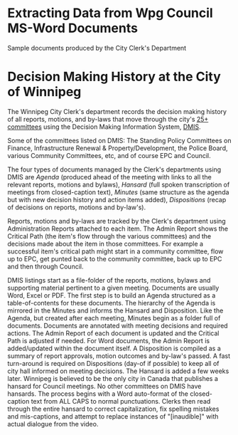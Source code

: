 # Extracting Data from Wpg Council MS-Word Documents

Sample documents produced by the City Clerk's Department 

# Decision Making History at the City of Winnipeg

The Winnipeg City Clerk's department records the decision making history of all reports, motions, and by-laws that move through the city's [25+ committees](http://clkapps.winnipeg.ca/dmis/) using the Decision Making Information System, [DMIS](http://clkapps.winnipeg.ca/dmis/). 

Some of the committees listed on DMIS: The Standing Policy Committees on Finance, Infrastructure Renewal & Property/Development, the Police Board, various Community Committees, etc, and of course EPC and Council.

The four types of documents managed by the Clerk's departments using DMIS are *Agenda* (produced ahead of the meeting with links to all the relevant reports, motions and bylaws), *Hansard* (full spoken transcription of meetings from closed-caption text), *Minutes* (same structure as the agenda but with new decision history and action items added), *Dispositions* (recap of decisions on reports, motions and by-law's). 

Reports, motions and by-laws are tracked by the Clerk's department using Administration Reports attached to each item. The Admin Report shows the Critical Path (the item's flow through the various committees) and the decisions made about the item in those committees. For example a successful item's critical path might start in a community committee, flow up to EPC, get punted back to the community committee, back up to EPC and then through Council.

DMIS listings start as a file-folder of the reports, motions, bylaws and supporting material pertinent to a given meeting. Documents are usually Word, Excel or PDF. The first step is to build an Agenda structured as a table-of-contents for these documents. The hierarchy of the Agenda is mirrored in the Minutes and informs the Hansard and Disposition. Like the Agenda, but created after each meeting, Minutes begin as a folder full of documents. Documents are annotated with meeting decisions and required actions. The Admin Report of each document is updated and the Critical Path is adjusted if needed. For Word documents, the Admin Report is added/updated within the document itself. A Disposition is compiled as a summary of report approvals, motion outcomes and by-law's passed. A fast turn-around is required on Dispositions (day-of if possible) to keep all of city hall informed on meeting decisions. The Hansard is added a few weeks later. Winnipeg is believed to be the only city in Canada that publishes a hansard for Council meetings. No other committees on DMIS have hansards. The process begins with a Word auto-format of the closed-caption text from ALL CAPS to normal punctuations. Clerks then read through the entire hansard to correct capitalization, fix spelling mistakes and mis-captions, and attempt to replace instances of "[inaudible]" with actual dialogue from the video. 
